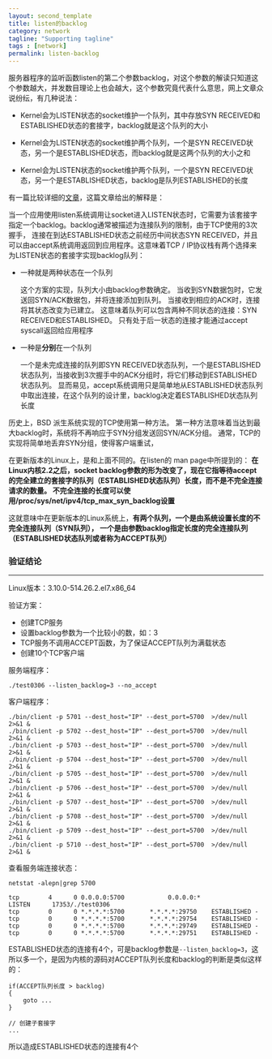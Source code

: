 ```yaml
---
layout: second_template
title: listen的backlog
category: network
tagline: "Supporting tagline"
tags : [network]
permalink: listen-backlog
---
```


[listen_backlog]:http://veithen.io/2014/01/01/how-tcp-backlog-works-in-linux.html

服务器程序的监听函数listen的第二个参数backlog，对这个参数的解读只知道这个参数越大，并发数目理论上也会越大，这个参数究竟代表什么意思，网上文章众说纷纭，有几种说法：

* Kernel会为LISTEN状态的socket维护一个队列，其中存放SYN RECEIVED和ESTABLISHED状态的套接字，backlog就是这个队列的大小

* Kernel会为LISTEN状态的socket维护两个队列，一个是SYN RECEIVED状态，另一个是ESTABLISHED状态，而backlog就是这两个队列的大小之和

* Kernel会为LISTEN状态的socket维护两个队列，一个是SYN RECEIVED状态，另一个是ESTABLISHED状态，backlog是队列ESTABLISHED的长度

有一篇比较详细的[文章][listen_backlog]，这篇文章给出的解释是：

当一个应用使用listen系统调用让socket进入LISTEN状态时，它需要为该套接字指定一个backlog。backlog通常被描述为连接队列的限制，由于TCP使用的3次握手，
连接在到达ESTABLISHED状态之前经历中间状态SYN RECEIVED，并且可以由accept系统调用返回到应用程序。这意味着TCP / IP协议栈有两个选择来为LISTEN状态的套接字实现backlog队列：

* 一种就是两种状态在一个队列
	
	这个方案的实现，队列大小由backlog参数确定。 当收到SYN数据包时，它发送回SYN/ACK数据包，并将连接添加到队列。 当接收到相应的ACK时，连接将其状态改变为已建立。 
	这意味着队列可以包含两种不同状态的连接：SYN RECEIVED和ESTABLISHED。 只有处于后一状态的连接才能通过accept syscall返回给应用程序

* 一种是**分别**在一个队列
	
	一个是未完成连接的队列即SYN RECEIVED状态队列，一个是ESTABLISHED状态队列，当接收到3次握手中的ACK分组时，将它们移动到ESTABLISHED状态队列。 
	显而易见，accept系统调用只是简单地从ESTABLISHED状态队列中取出连接，在这个队列的设计里，backlog决定着ESTABLISHED状态队列长度
	
历史上，BSD 派生系统实现的TCP使用第一种方法。 第一种方法意味着当达到最大backlog时，系统将不再响应于SYN分组发送回SYN/ACK分组。 通常，TCP的实现将简单地丢弃SYN分组，使得客户端重试，

在更新版本的Linux上，是和上面不同的。在listen的 man page中所提到的：
**在Linux内核2.2之后，socket backlog参数的形为改变了，现在它指等待accept的完全建立的套接字的队列（ESTABLISHED状态队列）长度，而不是不完全连接请求的数量。 
不完全连接的长度可以使用/proc/sys/net/ipv4/tcp_max_syn_backlog设置**

这就意味中在更新版本的Linux系统上，**有两个队列，一个是由系统设置长度的不完全连接队列（SYN队列），
一个是由参数backlog指定长度的完全连接队列（ESTABLISHED状态队列或者称为ACCEPT队列）**

### 验证结论
--------------------------------------------------

Linux版本：3.10.0-514.26.2.el7.x86_64

验证方案：

* 创建TCP服务
* 设置backlog参数为一个比较小的数，如：3
* TCP服务不调用ACCEPT函数，为了保证ACCEPT队列为满载状态
* 创建10个TCP客户端

服务端程序：

	./test0306 --listen_backlog=3 --no_accept

客户端程序：

	./bin/client -p 5701 --dest_host="IP" --dest_port=5700  >/dev/null 2>&1 &
	./bin/client -p 5702 --dest_host="IP" --dest_port=5700  >/dev/null 2>&1 &
	./bin/client -p 5703 --dest_host="IP" --dest_port=5700  >/dev/null 2>&1 &
	./bin/client -p 5704 --dest_host="IP" --dest_port=5700  >/dev/null 2>&1 &
	./bin/client -p 5705 --dest_host="IP" --dest_port=5700  >/dev/null 2>&1 &
	./bin/client -p 5706 --dest_host="IP" --dest_port=5700  >/dev/null 2>&1 &
	./bin/client -p 5707 --dest_host="IP" --dest_port=5700  >/dev/null 2>&1 &
	./bin/client -p 5708 --dest_host="IP" --dest_port=5700  >/dev/null 2>&1 &
	./bin/client -p 5709 --dest_host="IP" --dest_port=5700  >/dev/null 2>&1 &
	./bin/client -p 5710 --dest_host="IP" --dest_port=5700  >/dev/null 2>&1 &
	
查看服务端连接状态：

	netstat -alepn|grep 5700
	
	tcp        4      0 0.0.0.0:5700            0.0.0.0:*               LISTEN      17353/./test0306    
	tcp        0      0 *.*.*.*:5700       *.*.*.*:29750    ESTABLISHED -                   
	tcp        0      0 *.*.*.*:5700       *.*.*.*:29754    ESTABLISHED -                   
	tcp        0      0 *.*.*.*:5700       *.*.*.*:29749    ESTABLISHED -                   
	tcp        0      0 *.*.*.*:5700       *.*.*.*:29751    ESTABLISHED -
	
ESTABLISHED状态的连接有4个，可是backlog参数是`--listen_backlog=3`，这所以多一个，是因为内核的源码对ACCEPT队列长度和backlog的判断是类似这样的：

	if(ACCEPT队列长度 > backlog)
	{
		goto ...
	}
	
	// 创建子套接字
	...
	
所以造成ESTABLISHED状态的连接有4个

